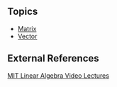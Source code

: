 ## Topics

-   [Matrix](/frb/docs/index.php?title=Matrix "Matrix")
-   [Vector](/documentation/tutorials/math/vector.md "Vector")

## External References

[MIT Linear Algebra Video Lectures](http://ocw.mit.edu/OcwWeb/Mathematics/18-06Spring-2005/VideoLectures/index.htm)
